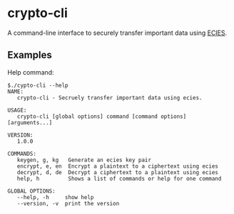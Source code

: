 # crypto-cli
A command-line interface to securely transfer important data using [ECIES](https://www.secg.org/).

## Examples
Help command:
```
$./cypto-cli --help
NAME:
   crypto-cli - Secruely transfer important data using ecies.

USAGE:
   crypto-cli [global options] command [command options] [arguments...]

VERSION:
   1.0.0

COMMANDS:
   keygen, g, kg   Generate an ecies key pair
   encrypt, e, en  Encrypt a plaintext to a ciphertext using ecies
   decrypt, d, de  Decrypt a ciphertext to a plaintext using ecies
   help, h         Shows a list of commands or help for one command

GLOBAL OPTIONS:
   --help, -h     show help
   --version, -v  print the version
```
